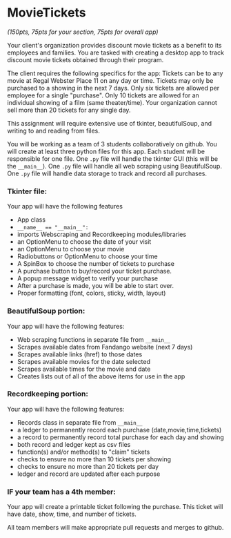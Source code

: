 # MovieTickets

_(150pts, 75pts for your section, 75pts for overall app)_

Your client's organization provides discount movie tickets as a benefit to 
its employees and families.
You are tasked with creating a desktop app to track discount movie tickets
obtained through their program.

The client requires the following specifics for the app:
Tickets can be to any movie at Regal Webster Place 11 on any day or time.
Tickets may only be purchased to a showing in the next 7 days.
Only six tickets are allowed per employee for a single "purchase".
Only 10 tickets are allowed for an individual showing of a film (same theater/time).
Your organization cannot sell more than 20 tickets for any single day.

This assignment will require extensive use of tkinter, beautifulSoup,
and writing to and reading from files.

You will be working as a team of 3 students collaboratively on github.
You will create at least three python files for this app.
Each student will be responsible for one file.
One `.py` file will handle the tkinter GUI (this will be the `__main__`). 
One `.py` file will handle all web scraping using BeautifulSoup. 
One `.py` file will handle data storage to track and record all purchases.

### Tkinter file:
Your app will have the following features
- App class 
- `__name__ == "__main__":`
- imports Webscraping and Recordkeeping modules/libraries
- an OptionMenu to choose the date of your visit
- an OptionMenu to choose your movie
- Radiobuttons or OptionMenu to choose your time
- A SpinBox to choose the number of tickets to purchase
- A purchase button to buy/record your ticket purchase.
- A popup message widget to verify your purchase
- After a purchase is made, you will be able to start over.
- Proper formatting (font, colors, sticky, width, layout)

### BeautifulSoup portion:
Your app will have the following features:
- Web scraping functions in separate file from `__main__`
- Scrapes available dates from Fandango website (next 7 days)
- Scrapes available links (href) to those dates
- Scrapes available movies for the date selected
- Scrapes available times for the movie and date
- Creates lists out of all of the above items for use in the app

### Recordkeeping portion:
Your app will have the following features:
- Records class in separate file from `__main__`
- a ledger to permanently record each purchase (date,movie,time,tickets)
- a record to permanently record total purchase for each day and showing
- both record and ledger kept as csv files
- function(s) and/or method(s) to "claim" tickets 
- checks to ensure no more than 10 tickets per showing
- checks to ensure no more than 20 tickets per day
- ledger and record are updated after each purpose

### IF your team has a 4th member:

Your app will create a printable ticket following the purchase.
This ticket will have date, show, time, and number of tickets.

All team members will make appropriate pull requests and merges to github.
